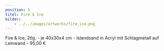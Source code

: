 ```yaml
---
position: 5
titel: Fire & Ice
bilder:
    - ../../images/artworks/fire_ice.png
---
```


Fire & Ice, 2tlg. - je 40x30x4 cm - Islandsand in Acryl mit Schlagmetall auf Leinwand - 95,00 €
